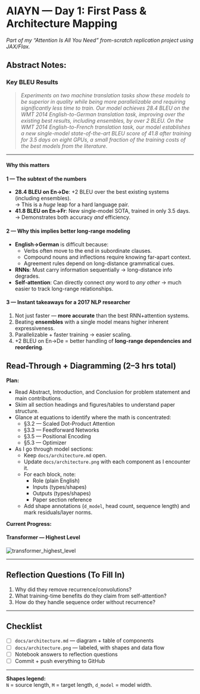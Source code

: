 # AIAYN — Day 1: First Pass & Architecture Mapping  
*Part of my “Attention Is All You Need” from-scratch replication project using JAX/Flax.*

## Abstract Notes:

### Key BLEU Results

> *Experiments on two machine translation tasks show these models to be superior in quality while being more parallelizable and requiring significantly less time to train. Our model achieves 28.4 BLEU on the WMT 2014 English-to-German translation task, improving over the existing best results, including ensembles, by over 2 BLEU. On the WMT 2014 English-to-French translation task, our model establishes a new single-model state-of-the-art BLEU score of 41.8 after training for 3.5 days on eight GPUs, a small fraction of the training costs of the best models from the literature.*

---

#### Why this matters

#### 1 — The subtext of the numbers
- **28.4 BLEU on En→De**: +2 BLEU over the best existing systems (including ensembles).  
  → This is a *huge* leap for a hard language pair.
- **41.8 BLEU on En→Fr**: New single-model SOTA, trained in only 3.5 days.  
  → Demonstrates both accuracy *and* efficiency.

#### 2 — Why this implies better long-range modeling
- **English→German** is difficult because:
  - Verbs often move to the end in subordinate clauses.
  - Compound nouns and inflections require knowing far-apart context.
  - Agreement rules depend on long-distance grammatical cues.
- **RNNs**: Must carry information sequentially → long-distance info degrades.
- **Self-attention**: Can directly connect *any* word to *any other* → much easier to track long-range relationships.

#### 3 — Instant takeaways for a 2017 NLP researcher
1. Not just faster — **more accurate** than the best RNN+attention systems.
2. Beating **ensembles** with a single model means higher inherent expressiveness.
3. Parallelizable + faster training → easier scaling.
4. +2 BLEU on En→De = better handling of **long-range dependencies and reordering**.

## Read-Through + Diagramming (2–3 hrs total)

**Plan:**
- Read Abstract, Introduction, and Conclusion for problem statement and main contributions.
- Skim all section headings and figures/tables to understand paper structure.
- Glance at equations to identify where the math is concentrated:
  - §3.2 — Scaled Dot-Product Attention
  - §3.3 — Feedforward Networks
  - §3.5 — Positional Encoding
  - §5.3 — Optimizer
- As I go through model sections:
  - Keep `docs/architecture.md` open.
  - Update `docs/architecture.png` with each component as I encounter it.
  - For each block, note:
    - Role (plain English)
    - Inputs (types/shapes)
    - Outputs (types/shapes)
    - Paper section reference
  - Add shape annotations (`d_model`, head count, sequence length) and mark residuals/layer norms.

**Current Progress:**  
#### Transformer — Highest Level
![transformer_highest_level](../images/transformer_highest_level.png)

---

## Reflection Questions (To Fill In)
1. Why did they remove recurrence/convolutions?  
2. What training-time benefits do they claim from self-attention?  
3. How do they handle sequence order without recurrence?  

---

## Checklist
- [ ] `docs/architecture.md` — diagram + table of components
- [ ] `docs/architecture.png` — labeled, with shapes and data flow
- [ ] Notebook answers to reflection questions
- [ ] Commit + push everything to GitHub

---

**Shapes legend:**  
`N` = source length, `M` = target length, `d_model` = model width.
